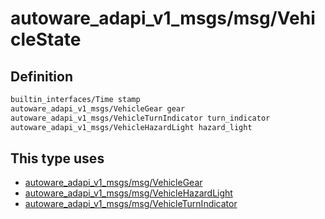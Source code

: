 <!-- This file is generated by a tool. Do not edit directly. -->

# autoware_adapi_v1_msgs/msg/VehicleState

## Definition

```txt
builtin_interfaces/Time stamp
autoware_adapi_v1_msgs/VehicleGear gear
autoware_adapi_v1_msgs/VehicleTurnIndicator turn_indicator
autoware_adapi_v1_msgs/VehicleHazardLight hazard_light
```

## This type uses

- [autoware_adapi_v1_msgs/msg/VehicleGear](../../autoware_adapi_v1_msgs/msg/vehicle_gear.md)
- [autoware_adapi_v1_msgs/msg/VehicleHazardLight](../../autoware_adapi_v1_msgs/msg/vehicle_hazard_light.md)
- [autoware_adapi_v1_msgs/msg/VehicleTurnIndicator](../../autoware_adapi_v1_msgs/msg/vehicle_turn_indicator.md)
